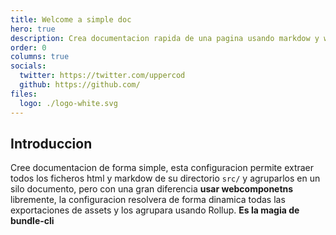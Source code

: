 ```yaml
---
title: Welcome a simple doc
hero: true
description: Crea documentacion rapida de una pagina usando markdow y webcomponents
order: 0
columns: true
socials:
  twitter: https://twitter.com/uppercod
  github: https://github.com/
files:
  logo: ./logo-white.svg
---
```


## Introduccion

Cree documentacion de forma simple, esta configuracion permite extraer todos los ficheros html y markdow de su directorio `src/` y agruparlos en un silo documento, pero con una gran diferencia **usar webcomponetns** libremente, la configuracion resolvera de forma dinamica todas las exportaciones de assets y los agrupara usando Rollup. **Es la magia de bundle-cli**
